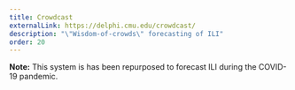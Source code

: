 ```yaml
---
title: Crowdcast
externalLink: https://delphi.cmu.edu/crowdcast/
description: "\"Wisdom-of-crowds\" forecasting of ILI"
order: 20
---
```


**Note:** This system is has been repurposed to forecast ILI during the COVID-19 pandemic.